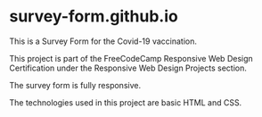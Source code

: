 # survey-form.github.io

This is a Survey Form for the Covid-19 vaccination.

This project is part of the FreeCodeCamp Responsive Web Design Certification under the Responsive Web Design Projects section.

The survey form is fully responsive.

The technologies used in this project are basic HTML and CSS.
